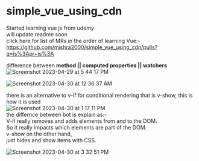 # simple_vue_using_cdn

Started learning vue js from udemy<br />
will update readme soon<br />
click here for list of MRs in the order of learning Vue:- https://github.com/mishra2000/simple_vue_using_cdn/pulls?q=is%3Apr+is%3A<br />

difference between **method || computed properties || watchers**
![Screenshot 2023-04-29 at 5 44 17 PM](https://user-images.githubusercontent.com/50536949/235302023-72314848-835a-4130-ace2-4c41cf955aa8.png)

![Screenshot 2023-04-30 at 12 36 37 AM](https://user-images.githubusercontent.com/50536949/235320100-64f6e190-ba1d-45d7-9475-1adccb1304c3.png)


there is an alternative to v-if for conditional rendering that is v-show, this is how it is used<br />
![Screenshot 2023-04-30 at 1 17 11 PM](https://user-images.githubusercontent.com/50536949/235341916-8182a597-e9eb-4459-8a89-ace4d012e676.png) <br />
the differnce between bot is explain as:- <br />
V-if really removes and adds elements from and to the DOM.<br />
So it really impacts which elements are part of the DOM.<br />
v-show on the other hand,<br />
just hides and show items with CSS.<br />

![Screenshot 2023-04-30 at 3 32 51 PM](https://user-images.githubusercontent.com/50536949/235347279-9030e86d-7e4d-4221-8271-ff50fa2ddf93.png)
